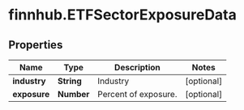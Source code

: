 # finnhub.ETFSectorExposureData

## Properties

Name | Type | Description | Notes
------------ | ------------- | ------------- | -------------
**industry** | **String** | Industry | [optional] 
**exposure** | **Number** | Percent of exposure. | [optional] 


